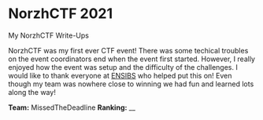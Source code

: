 # NorzhCTF 2021
My NorzhCTF Write-Ups

NorzhCTF was my first ever CTF event! There was some techical troubles on the event coordinators end when the event first started.
However, I really enjoyed how the event was setup and the difficulty of the challenges. I would like to thank everyone at [ENSIBS](https://twitter.com/ENSIBS) who helped put this on! Even though my team was nowhere close to winning we had fun and learned lots along the way!

**Team:** MissedTheDeadline
**Ranking:** __
